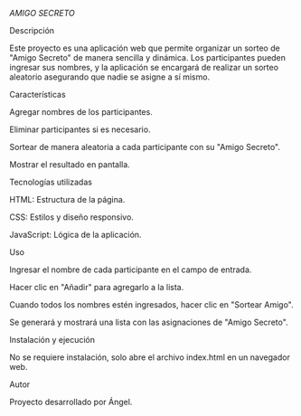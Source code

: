 <em>  AMIGO SECRETO </em>

Descripción

Este proyecto es una aplicación web que permite organizar un sorteo de "Amigo Secreto" de manera sencilla y dinámica. Los participantes pueden ingresar sus nombres, y la aplicación se encargará de realizar un sorteo aleatorio asegurando que nadie se asigne a sí mismo.

Características

Agregar nombres de los participantes.

Eliminar participantes si es necesario.

Sortear de manera aleatoria a cada participante con su "Amigo Secreto".

Mostrar el resultado en pantalla.

Tecnologías utilizadas

HTML: Estructura de la página.

CSS: Estilos y diseño responsivo.

JavaScript: Lógica de la aplicación.

Uso

Ingresar el nombre de cada participante en el campo de entrada.

Hacer clic en "Añadir" para agregarlo a la lista.

Cuando todos los nombres estén ingresados, hacer clic en "Sortear Amigo".

Se generará y mostrará una lista con las asignaciones de "Amigo Secreto".

Instalación y ejecución

No se requiere instalación, solo abre el archivo index.html en un navegador web.

Autor

Proyecto desarrollado por Ángel.
